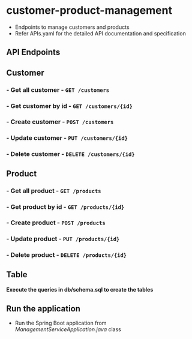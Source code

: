# customer-product-management
- Endpoints to manage customers and products
- Refer APIs.yaml for the detailed API documentation and specification

## API Endpoints

## Customer
### - Get all customer - `GET /customers`
### - Get customer by id - `GET /customers/{id}`
### - Create customer - `POST /customers`
### - Update customer - `PUT /customers/{id}`
### - Delete customer - `DELETE /customers/{id}`

## Product
### - Get all product - `GET /products`
### - Get product by id - `GET /products/{id}`
### - Create product - `POST /products`
### - Update product - `PUT /products/{id}`
### - Delete product - `DELETE /products/{id}`

## Table
#### Execute the queries in db/schema.sql to create the tables

## Run the application
- Run the Spring Boot application from *ManagementServiceApplication.java* class
